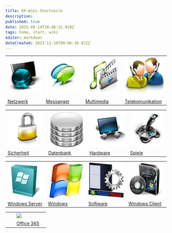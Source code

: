 ```yaml
---
title: ER-Wiki-Startseite
description: 
published: true
date: 2025-08-14T10:48:22.018Z
tags: home, start, wiki
editor: markdown
dateCreated: 2023-12-10T00:06:10.872Z
---
```


|     |     |     |     |
| --- | --- | --- | --- |
| ![internet1.png](/media/internet1.png) | ![Messages.png](/media/messages.png) | ![Multimedia1.png](/media/multimedia1.png) | ![LocalContact.png](/media/localcontact.png) |
| [Netzwerk](https://wiki.eidolf.de/index.php/Netzwerk) | [Messanger](https://wiki.eidolf.de/index.php/Messanger) | [Multimedia](https://wiki.eidolf.de/index.php/Multimedia) | [Telekomunikation](https://wiki.eidolf.de/index.php/Telekomunikation) |

|     |     |     |     |
| --- | --- | --- | --- |
| ![Security1.png](/media/security1.png) | ![Datenbank.png](/media/datenbank.png) | ![Geraete.png](/media/geraete.png) | ![Spiele.png](/media/spiele.png) |
| [Sicherheit](https://wiki.eidolf.de/index.php/Sicherheit) | [Datenbank](https://wiki.eidolf.de/index.php/Datenbank) | [Hardware](https://wiki.eidolf.de/index.php/Hardware) | [Spiele](https://wiki.eidolf.de/index.php?title=Spiele&action=edit&redlink=1) |

|     |     |     |     |
| --- | --- | --- | --- |
| ![Windows-Server.png](/media/windows-server.png) | ![Windows-icon.png](/media/windows-icon.png) | ![Applications-icon.png](/media/applications-icon.png) | ![Windows-Client.png](/media/windows-client.png) |
| [Windows Server](https://wiki.eidolf.de/index.php/Windows_Server) | [Windows](https://wiki.eidolf.de/index.php/Windows) | [Software](https://wiki.eidolf.de/index.php/Software) | [Windows Client](https://wiki.eidolf.de/index.php/Windows_Client) |

|     |     |     |     |
| --- | --- | --- | --- |
|     |     | ![](/media/O365-logo.png/) |     |
|     |     | [Office 365](https://wiki.eidolf.de/index.php/Office_365) |     |